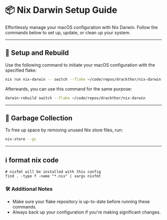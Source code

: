 # 📦 Nix Darwin Setup Guide

Effortlessly manage your macOS configuration with Nix Darwin.
Follow the commands below to set up, update, or clean up your system.

---

## 🚀 Setup and Rebuild

Use the following command to initiate your macOS configuration with the specified flake:

```bash
nix run nix-darwin -- switch --flake ~/code/repos/drackthor/nix-darwin
```

Afterwards, you can use this command for the same purpose:

```bash
darwin-rebuild switch --flake ~/code/repos/drackthor/nix-darwin
```

---

## 🧹 Garbage Collection

To free up space by removing unused Nix store files, run:

```bash
nix-store --gc
```

---

## ℹ️ format nix code

```shell
# nixfmt will be installed with this config
find . -type f -name "*.nix" | xargs nixfmt
```

### 🛠 Additional Notes

- Make sure your flake repository is up-to-date before running these commands.
- Always back up your configuration if you're making significant changes.
